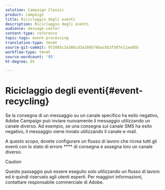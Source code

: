 ```yaml
---
solution: Campaign Classic
product: campaign
title: Riciclaggio degli eventi
description: Riciclaggio degli eventi
audience: message-center
content-type: reference
topic-tags: event-processing
translation-type: tm+mt
source-git-commit: 972885c3a38bcd3a260574bacbb3f507e11ae05b
workflow-type: tm+mt
source-wordcount: '95'
ht-degree: 0%

---
```



# Riciclaggio degli eventi{#event-recycling}

Se la consegna di un messaggio su un canale specifico ha esito negativo,  Adobe Campaign può inviare nuovamente il messaggio utilizzando un canale diverso. Ad esempio, se una consegna sul canale SMS ha esito negativo, il messaggio viene inviato utilizzando il canale e-mail.

A questo scopo, dovete configurare un flusso di lavoro che ricrea tutti gli eventi con lo stato di errore **** di consegna e assegna loro un canale diverso.

>[!CAUTION]
>
>Questo passaggio può essere eseguito solo utilizzando un flusso di lavoro ed è quindi riservato agli utenti esperti. Per maggiori informazioni, contattare  responsabile commerciale di Adobe.

